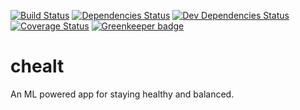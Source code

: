 [![Build Status][travis-badge]][travis-badge-url]
[![Dependencies Status][david-badge]][david-badge-url]
[![Dev Dependencies Status][david-dev-badge]][david-dev-badge-url]
[![Coverage Status][coveralls-badge]][coveralls-badge-url]
[![Greenkeeper badge][greenkeeper-badge]][greenkeeper-badge-url]

# chealt

An ML powered app for staying healthy and balanced.

[travis-badge]: https://travis-ci.org/atikenny/chealt.svg?branch=master
[travis-badge-url]: https://travis-ci.org/atikenny/chealt
[david-badge]: https://david-dm.org/atikenny/chealt/status.svg
[david-badge-url]: https://david-dm.org/atikenny/chealt
[david-dev-badge]: https://david-dm.org/atikenny/chealt/dev-status.svg
[david-dev-badge-url]: https://david-dm.org/atikenny/chealt?type=dev
[coveralls-badge]: https://coveralls.io/repos/github/atikenny/chealt/badge.svg?branch=master
[coveralls-badge-url]: https://coveralls.io/github/atikenny/chealt?branch=master
[greenkeeper-badge]: https://badges.greenkeeper.io/atikenny/chealt.svg
[greenkeeper-badge-url]: https://greenkeeper.io/
